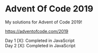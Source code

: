# Advent Of Code 2019
My solutions for Advent of Code 2019!

https://adventofcode.com/2019

Day 1 [X]: Completed in JavaScript <br>
Day 2 [X]: Completed in JavaScript
